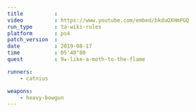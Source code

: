 ```yaml
---
title          :
video          : https://www.youtube.com/embed/bkduQXHmPGQ
run_type       : ta-wiki-rules
platform       : ps4
patch_version  :
date           : 2019-08-17
time           : 05'40"80
quest          : 9★-like-a-moth-to-the-flame

runners:
    - catnius

weapons:
    - heavy-bowgun
---
```

